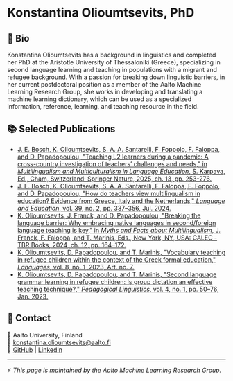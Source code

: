 # Konstantina Olioumtsevits, PhD

## 📖 Bio
Konstantina Olioumtsevits has a background in linguistics and completed her PhD at the Aristotle University of Thessaloniki (Greece), specializing in second language learning and teaching in populations with a migrant and refugee background. With a passion for breaking down linguistic barriers, in her current postdoctoral position as a member of the Aalto Machine Learning Research Group, she works in developing and translating a machine learning dictionary, which can be used as a specialized information, reference, learning, and teaching resource in the field.

## 📚 Selected Publications
- [J. E. Bosch, K. Olioumtsevits, S. A. A. Santarelli, F. Foppolo, F. Faloppa, and D. Papadopoulou, "Teaching L2 learners during a pandemic: A cross-country investigation of teachers’ challenges and needs," in _Multilingualism and Multiculturalism in Language Education_, S. Karpava, Ed., Cham, Switzerland: Springer Nature, 2025, ch. 13, pp. 253-276.](https://link.springer.com/book/10.1007/978-3-031-76043-3)
- [J. E. Bosch, K. Olioumtsevits, S. A. A. Santarelli, F. Faloppa, F. Foppolo, and D. Papadopoulou, "How do teachers view multilingualism in education? Evidence from Greece, Italy and the Netherlands," _Language and Education_, vol. 39, no. 2, pp. 337–356, Jul. 2024.](https://doi.org/10.1080/09500782.2024.2380073)
- [K. Olioumtsevits, J. Franck, and D. Papadopoulou, "Breaking the language barrier: Why embracing native languages in second/foreign language teaching is key," in _Myths and Facts about Multilingualism_, J. Franck, F. Faloppa, and T. Marinis, Eds., New York, NY, USA: CALEC - TBR Books, 2024, ch. 12, pp. 164–172.](https://tbr-books.org/product/myths-and-facts-about-multilingualism)
- [K. Olioumtsevits, D. Papadopoulou, and T. Marinis, "Vocabulary teaching in refugee children within the context of the Greek formal education," _Languages_, vol. 8, no. 1, 2023, Art. no. 7.](https://doi.org/10.3390/languages8010007)
- [K. Olioumtsevits, D. Papadopoulou, and T. Marinis, "Second language grammar learning in refugee children: Is group dictation an effective teaching technique?," _Pedagogical Linguistics_, vol. 4, no. 1, pp. 50–76, Jan. 2023.](https://doi.org/10.1075/pl.21012.oli)

## 🏢 Contact
📍 Aalto University, Finland  
📧 [konstantina.olioumtsevits@aalto.fi](mailto:konstantina.olioumtsevits@aalto.fi)  
🔗 [GitHub](https://github.com/konol20) | [LinkedIn](https://www.linkedin.com/in/konstantina-olioumtsevits-phd-73b4001b6/)

---
⚡ _This page is maintained by the Aalto Machine Learning Research Group._
